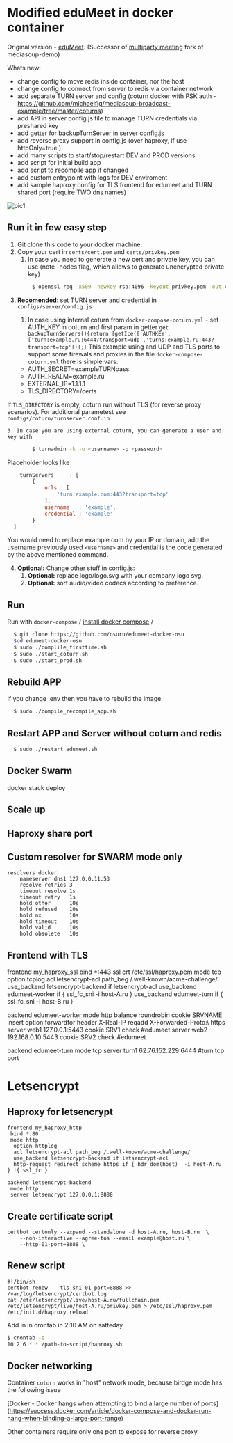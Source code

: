 # Modified eduMeet in docker container

Original version - [eduMeet](https://github.com/edumeet/edumeet).
(Successor of [multiparty meeting](https://github.com/havfo/multiparty-meeting) fork of mediasoup-demo)

Whats new:
- change config to move redis inside container, nor the host
- change config to connect from server to redis via container network
- add separate TURN server and config (coturn docker with PSK auth - https://github.com/michaelfig/mediasoup-broadcast-example/tree/master/coturns)
- add API in server config.js file to manage TURN credentials via preshared key
- add getter for backupTurnServer in server config.js
- add reverse proxy support in config.js (over haproxy, if use httpOnly=true  )
- add many scripts to start/stop/restart DEV and PROD versions 
- add script for initial build app
- add script to recompile app if changed
- add custom entrypoint with logs for DEV enviroment
- add sample haproxy config for TLS frontend for edumeet and TURN shared port (require TWO dns names) 


![pic1](https://user-images.githubusercontent.com/1792184/115709704-f8357780-a38a-11eb-8722-ab7e92baa487.png)



## Run it in few easy step

1. Git clone this code to your docker machine.
2. Copy your cert in `certs/cert.pem` and `certs/privkey.pem`
    1. In case you need to generate a new cert and private key, you can use (note -nodes flag, which allows to generate unencrypted private key)

```sh
        $ openssl req -x509 -newkey rsa:4096 -keyout privkey.pem -out cert.pem -days 3650 -nodes
```

3. **Recomended**: set TURN server and credential in `configs/server/config.js` 
    1. In case using internal coturn from `docker-compose-coturn.yml` - set AUTH_KEY in coturn and first param in getter 
    `get backupTurnServers(){return [getIce(['AUTHKEY',['turn:example.ru:6444?transport=udp','turns:example.ru:443?transport=tcp'])];}`
    This example using and UDP and TLS ports to support some firewals and proxies
   in the file `docker-compose-coturn.yml` there is simple vars: 
     
     - AUTH_SECRET=exampleTURNpass
     - AUTH_REALM=example.ru
     - EXTERNAL_IP=1.1.1.1
     - TLS_DIRECTORY=/certs

If   `TLS_DIRECTORY` is empty, coturn run without TLS (for reverse proxy scenarios). For additional parametest see `configs/coturn/turnserver.conf.in`
    
    3. In case you are using external coturn, you can generate a user and key with

```sh
        $ turnadmin -k -u <username> -p <password>
```

Placeholder looks like

```js
	turnServers     : [
		{
			urls : [
				'turn:example.com:443?transport=tcp'
			],
			username   : 'example',
			credential : 'example'
		}
  ]
```

You would need to replace example.com by your IP or domain, add the username previously used `<username>` and credential is the code generated by the above mentioned command.

4. **Optional:** Change other stuff in config.js:
    1. **Optional:** replace logo/logo.svg with your company logo svg.
    2. **Optional:** sort audio/video codecs according to preference.

## Run

Run with `docker-compose` 
/ [install docker compose](https://docs.docker.com/compose/install/) /

```sh
  $ git clone https://github.com/osuru/edumeet-docker-osu
  $cd edumeet-docker-osu
  $ sudo ./complile_firsttime.sh 
  $ sudo ./start_coturn.sh
  $ sudo ./start_prod.sh
```

## Rebuild APP

If you change .env then you have to rebuild the image.

```sh
  $ sudo ./compile_recompile_app.sh
```
## Restart APP and Server without coturn and redis

```sh
  $ sudo ./restart_edumeet.sh
```

## Docker Swarm

docker stack deploy 

## Scale up

## Haproxy share port

## Custom resolver for SWARM mode only
```
resolvers docker
    nameserver dns1 127.0.0.11:53
    resolve_retries 3
    timeout resolve 1s
    timeout retry   1s
    hold other      10s
    hold refused    10s
    hold nx         10s
    hold timeout    10s
    hold valid      10s
    hold obsolete   10s
 ```
 
## Frontend with TLS

frontend my_haproxy_ssl
 bind *:443 ssl crt /etc/ssl/haproxy.pem
 mode tcp
  option tcplog
  acl letsencrypt-acl path_beg /.well-known/acme-challenge/
  use_backend letsencrypt-backend if letsencrypt-acl
  use_backend edumeet-worker if { ssl_fc_sni  -i host-A.ru }
  use_backend edumeet-turn if { ssl_fc_sni  -i host-B.ru }


backend edumeet-worker
 mode http
 balance roundrobin
 cookie SRVNAME insert
 option forwardfor header X-Real-IP
 reqadd X-Forwarded-Proto:\ https
 server web1 127.0.0.1:5443 cookie SRV1 check #edumeet
 server web2 192.168.0.10:5443 cookie SRV2 check #edumeet

backend edumeet-turn
 mode tcp
 server turn1 62.76.152.229:6444 #turn tcp port


# Letsencrypt
## Haproxy for letsencrypt
```
frontend my_haproxy_http
 bind *:80
 mode http
  option httplog
  acl letsencrypt-acl path_beg /.well-known/acme-challenge/
  use_backend letsencrypt-backend if letsencrypt-acl
  http-request redirect scheme https if { hdr_dom(host)  -i host-A.ru } !{ ssl_fc }
  
backend letsencrypt-backend
 mode http
 server letsencrypt 127.0.0.1:8888

```

## Create certificate script
```
certbot certonly --expand --standalone -d host-A.ru, host-B.ru  \
    --non-interactive --agree-tos --email example@host.ru \
    --http-01-port=8888 \
```
## Renew script

```
#!/bin/sh
certbot renew  --tls-sni-01-port=8888 >> /var/log/letsencrypt/certbot.log
cat /etc/letsencrypt/live/host-A.ru/fullchain.pem /etc/letsencrypt/live/host-A.ru/privkey.pem > /etc/ssl/haproxy.pem
/etc/init.d/haproxy reload
```
Add in in crontab in 2:10 AM on satteday

```sh
$ crontab -e
10 2 6 * * /path-to-script/haproxy.sh

```

## Docker networking

Container `coturn` works in "host" network mode, because birdge mode has the following issue

[Docker - Docker hangs when attempting to bind a large number of ports] (https://success.docker.com/article/docker-compose-and-docker-run-hang-when-binding-a-large-port-range)

Other containers require only one port to expose for reverse proxy


